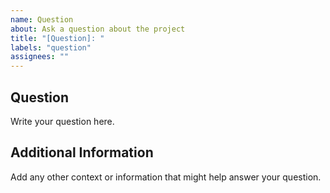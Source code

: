 ```yaml
---
name: Question
about: Ask a question about the project
title: "[Question]: "
labels: "question"
assignees: ""
---
```


## Question

Write your question here.

## Additional Information

Add any other context or information that might help answer your question.